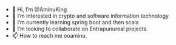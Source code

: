 - 👋 Hi, I’m @AminuKing
- 👀 I’m interested in crypto and software information technology.
- 🌱 I’m currently learning spring boot and then scala
- 💞️ I’m looking to collaborate on Entrapunureal projects.
- 📫 How to reach me ooaminu.

<!---
AminuKing/AminuKing is a ✨ special ✨ repository because its `README.md` (this file) appears on your GitHub profile.
You can click the Preview link to take a look at your changes.
--->
